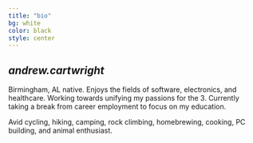 ```yaml
---
title: "bio"
bg: white
color: black
style: center
---
```


## *andrew.cartwright*

<span class="fa-stack subtlecircle" style="font-size:100px; background:rgba(255,166,0,0.1)">
  <i class="fa fa-circle fa-stack-2x text-white"></i>
  <i class="fa fa-user fa-stack-1x text-orange"></i>
</span>

Birmingham, AL native. Enjoys the fields of software, electronics, and healthcare. Working towards unifying my passions for the 3. Currently taking a break from career employment to focus on my education.

Avid cycling, hiking, camping, rock climbing, homebrewing, cooking, PC building, and animal enthusiast.
